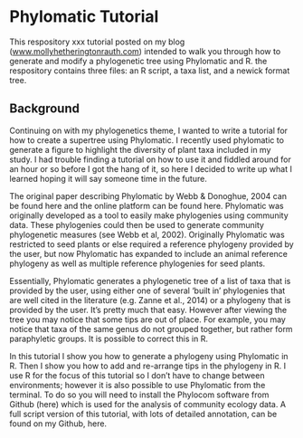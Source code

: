 # Phylomatic Tutorial

This respository xxx tutorial posted on my blog (www.mollyhetheringtonrauth.com) intended to walk you through how to generate and modify a phylogenetic tree using Phylomatic and R. the respository contains three files: an R script, a taxa list, and a newick format tree. 

## Background
Continuing on with my phylogenetics theme, I wanted to write a tutorial for how to create a supertree using Phylomatic. I recently used phylomatic to generate a figure to highlight the diversity of plant taxa included in my study. I had trouble finding a tutorial on how to use it and fiddled around for an hour or so before I got the hang of it, so here I decided to write up what I learned hoping it will say someone time in the future.

The original paper describing Phylomatic by Webb & Donoghue, 2004 can be found here and the online platform can be found here. Phylomatic was originally developed as a tool to easily make phylogenies using community data. These phylogenies could then be used to generate community phylogenetic measures (see Webb et al, 2002). Originally Phylomatic was restricted to seed plants or else required a reference phylogeny provided by the user, but now Phylomatic has expanded to include an animal reference phylogeny as well as multiple reference phylogenies for seed plants.

Essentially, Phylomatic generates a phylogenetic tree of a list of taxa that is provided by the user, using either one of several ‘built in’ phylogenies that are well cited in the literature (e.g. Zanne et al., 2014) or a phylogeny that is provided by the user. It’s pretty much that easy. However after viewing the tree you may notice that some tips are out of place. For example, you may notice that taxa of the same genus do not grouped together, but rather form paraphyletic groups. It is possible to correct this in R.

In this tutorial I show you how to generate a phylogeny using Phylomatic in R. Then I show you how to add and re-arrange tips in the phylogeny in R. I use R for the focus of this tutorial so I don’t have to change between environments; however it is also possible to use Phylomatic from the terminal. To do so you will need to install the Phylocom software from Github (here) which is used for the analysis of community ecology data.  A full script version of this tutorial, with lots of detailed annotation, can be found on my Github, here.
